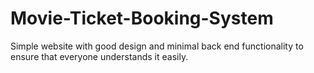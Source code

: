 # Movie-Ticket-Booking-System
Simple website with good design and minimal back end functionality to ensure that everyone understands it easily. 
